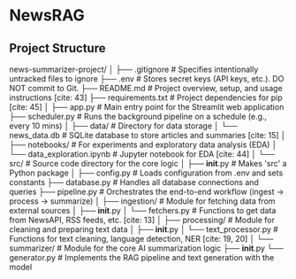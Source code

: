 # NewsRAG
## Project Structure

news-summarizer-project/
│
├── .gitignore               # Specifies intentionally untracked files to ignore
├── .env                     # Stores secret keys (API keys, etc.). DO NOT commit to Git.
├── README.md                # Project overview, setup, and usage instructions [cite: 43]
├── requirements.txt         # Project dependencies for pip [cite: 45]
│
├── app.py                   # Main entry point for the Streamlit web application 
├── scheduler.py             # Runs the background pipeline on a schedule (e.g., every 10 mins)
│
├── data/                    # Directory for data storage
│   └── news_data.db         # SQLite database to store articles and summaries [cite: 15]
│
├── notebooks/               # For experiments and exploratory data analysis (EDA)
│   └── data_exploration.ipynb # Jupyter notebook for EDA [cite: 44]
│
└── src/                     # Source code directory for the core logic
    │
    ├── __init__.py          # Makes 'src' a Python package
    │
    ├── config.py            # Loads configuration from .env and sets constants
    ├── database.py          # Handles all database connections and queries
    ├── pipeline.py          # Orchestrates the end-to-end workflow (ingest -> process -> summarize)
    │
    ├── ingestion/           # Module for fetching data from external sources
    │   ├── __init__.py
    │   └── fetchers.py      # Functions to get data from NewsAPI, RSS feeds, etc. [cite: 13]
    │
    ├── processing/          # Module for cleaning and preparing text data
    │   ├── __init__.py
    │   └── text_processor.py # Functions for text cleaning, language detection, NER [cite: 19, 20]
    │
    └── summarizer/          # Module for the core AI summarization logic
        ├── __init__.py
        └── generator.py     # Implements the RAG pipeline and text generation with the model
